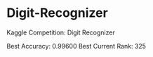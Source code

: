 # Digit-Recognizer
Kaggle Competition: Digit Recognizer

Best Accuracy: 0.99600
Best Current Rank: 325
